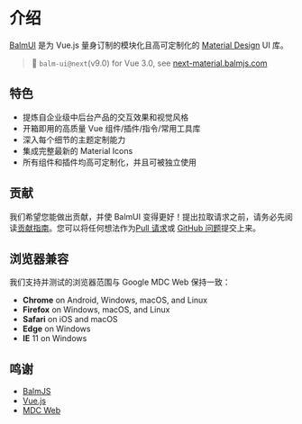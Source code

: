 # 介绍

[BalmUI](https://github.com/balmjs/balm-ui) 是为 Vue.js 量身订制的模块化且高可定制化的 [Material Design](https://material.io/) UI 库。

> 🎉 `balm-ui@next`(v9.0) for Vue 3.0, see [next-material.balmjs.com](https://next-material.balmjs.com/)

## 特色

- 提炼自企业级中后台产品的交互效果和视觉风格
- 开箱即用的高质量 Vue 组件/插件/指令/常用工具库
- 深入每个细节的主题定制能力
- 集成完整最新的 Material Icons
- 所有组件和插件均高可定制化，并且可被独立使用

## 贡献

我们希望您能做出贡献，并使 BalmUI 变得更好！提出拉取请求之前，请务必先阅读[贡献指南](https://github.com/balmjs/balm-ui/blob/master/CONTRIBUTING.md)。您可以将任何想法作为[Pull 请求](https://github.com/balmjs/balm-ui/pulls)或 [GitHub 问题](https://github.com/balmjs/balm-ui/issues)提交上来。

## 浏览器兼容

我们支持并测试的浏览器范围与 Google MDC Web 保持一致：

- **Chrome** on Android, Windows, macOS, and Linux
- **Firefox** on Windows, macOS, and Linux
- **Safari** on iOS and macOS
- **Edge** on Windows
- **IE** 11 on Windows

## 鸣谢

- [BalmJS](https://balm.js.org/)
- [Vue.js](https://vuejs.org/)
- [MDC Web](https://github.com/material-components/material-components-web)
